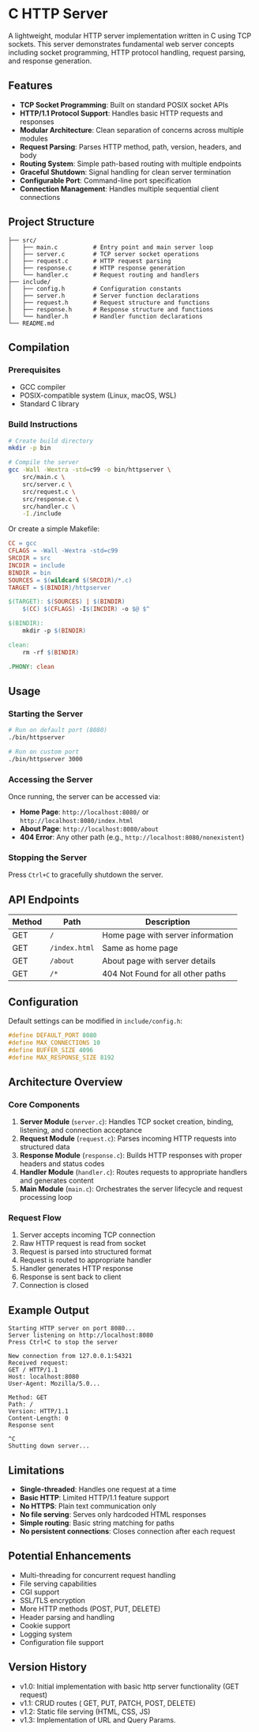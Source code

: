 # C HTTP Server

A lightweight, modular HTTP server implementation written in C using TCP sockets. This server demonstrates fundamental web server concepts including socket programming, HTTP protocol handling, request parsing, and response generation.

## Features

- **TCP Socket Programming**: Built on standard POSIX socket APIs
- **HTTP/1.1 Protocol Support**: Handles basic HTTP requests and responses
- **Modular Architecture**: Clean separation of concerns across multiple modules
- **Request Parsing**: Parses HTTP method, path, version, headers, and body
- **Routing System**: Simple path-based routing with multiple endpoints
- **Graceful Shutdown**: Signal handling for clean server termination
- **Configurable Port**: Command-line port specification
- **Connection Management**: Handles multiple sequential client connections

## Project Structure

```
├── src/
│   ├── main.c          # Entry point and main server loop
│   ├── server.c        # TCP server socket operations
│   ├── request.c       # HTTP request parsing
│   ├── response.c      # HTTP response generation
│   └── handler.c       # Request routing and handlers
├── include/
│   ├── config.h        # Configuration constants
│   ├── server.h        # Server function declarations
│   ├── request.h       # Request structure and functions
│   ├── response.h      # Response structure and functions
│   └── handler.h       # Handler function declarations
└── README.md
```

## Compilation

### Prerequisites

- GCC compiler
- POSIX-compatible system (Linux, macOS, WSL)
- Standard C library

### Build Instructions

```bash
# Create build directory
mkdir -p bin

# Compile the server
gcc -Wall -Wextra -std=c99 -o bin/httpserver \
    src/main.c \
    src/server.c \
    src/request.c \
    src/response.c \
    src/handler.c \
    -I./include
```

Or create a simple Makefile:

```makefile
CC = gcc
CFLAGS = -Wall -Wextra -std=c99
SRCDIR = src
INCDIR = include
BINDIR = bin
SOURCES = $(wildcard $(SRCDIR)/*.c)
TARGET = $(BINDIR)/httpserver

$(TARGET): $(SOURCES) | $(BINDIR)
	$(CC) $(CFLAGS) -I$(INCDIR) -o $@ $^

$(BINDIR):
	mkdir -p $(BINDIR)

clean:
	rm -rf $(BINDIR)

.PHONY: clean
```

## Usage

### Starting the Server

```bash
# Run on default port (8080)
./bin/httpserver

# Run on custom port
./bin/httpserver 3000
```

### Accessing the Server

Once running, the server can be accessed via:

- **Home Page**: `http://localhost:8080/` or `http://localhost:8080/index.html`
- **About Page**: `http://localhost:8080/about`
- **404 Error**: Any other path (e.g., `http://localhost:8080/nonexistent`)

### Stopping the Server

Press `Ctrl+C` to gracefully shutdown the server.

## API Endpoints

| Method | Path          | Description                       |
| ------ | ------------- | --------------------------------- |
| GET    | `/`           | Home page with server information |
| GET    | `/index.html` | Same as home page                 |
| GET    | `/about`      | About page with server details    |
| GET    | `/*`          | 404 Not Found for all other paths |

## Configuration

Default settings can be modified in `include/config.h`:

```c
#define DEFAULT_PORT 8080
#define MAX_CONNECTIONS 10
#define BUFFER_SIZE 4096
#define MAX_RESPONSE_SIZE 8192
```

## Architecture Overview

### Core Components

1. **Server Module** (`server.c`): Handles TCP socket creation, binding, listening, and connection acceptance
2. **Request Module** (`request.c`): Parses incoming HTTP requests into structured data
3. **Response Module** (`response.c`): Builds HTTP responses with proper headers and status codes
4. **Handler Module** (`handler.c`): Routes requests to appropriate handlers and generates content
5. **Main Module** (`main.c`): Orchestrates the server lifecycle and request processing loop

### Request Flow

1. Server accepts incoming TCP connection
2. Raw HTTP request is read from socket
3. Request is parsed into structured format
4. Request is routed to appropriate handler
5. Handler generates HTTP response
6. Response is sent back to client
7. Connection is closed

## Example Output

```
Starting HTTP server on port 8080...
Server listening on http://localhost:8080
Press Ctrl+C to stop the server

New connection from 127.0.0.1:54321
Received request:
GET / HTTP/1.1
Host: localhost:8080
User-Agent: Mozilla/5.0...

Method: GET
Path: /
Version: HTTP/1.1
Content-Length: 0
Response sent

^C
Shutting down server...
```

## Limitations

- **Single-threaded**: Handles one request at a time
- **Basic HTTP**: Limited HTTP/1.1 feature support
- **No HTTPS**: Plain text communication only
- **No file serving**: Serves only hardcoded HTML responses
- **Simple routing**: Basic string matching for paths
- **No persistent connections**: Closes connection after each request

## Potential Enhancements

- Multi-threading for concurrent request handling
- File serving capabilities
- CGI support
- SSL/TLS encryption
- More HTTP methods (POST, PUT, DELETE)
- Header parsing and handling
- Cookie support
- Logging system
- Configuration file support

## Version History

- v1.0: Initial implementation with basic http server functionality (GET request)
- v1.1: CRUD routes ( GET, PUT, PATCH, POST, DELETE)
- v1.2: Static file serving (HTML, CSS, JS)
- v1.3: Implementation of URL and Query Params.